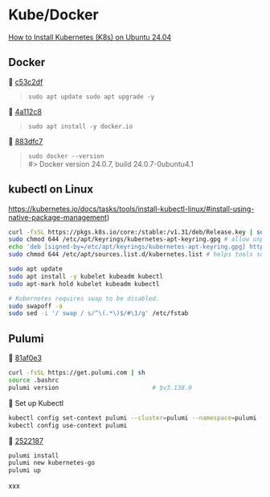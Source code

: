 # Kube/Docker

[How to Install Kubernetes (K8s) on Ubuntu 24.04](https://hostnextra.com/learn/tutorials/how-to-install-kubernetes-k8s-on-ubuntu)

## Docker 

🚢 [c53c2df](https://github.com/arafatm/learn.pulumi/commit/c53c2df) 
> `sudo apt update sudo apt upgrade -y`

🚢 [4a112c8](https://github.com/arafatm/learn.pulumi/commit/4a112c8)
> `sudo apt install -y docker.io`

🚢 [883dfc7](https://github.com/arafatm/learn.pulumi/commit/883dfc7)
> `sudo docker --version`  
> #> Docker version 24.0.7, build 24.0.7-0ubuntu4.1

## kubectl on Linux
https://kubernetes.io/docs/tasks/tools/install-kubectl-linux/#install-using-native-package-management)

```bash
curl -fsSL https://pkgs.k8s.io/core:/stable:/v1.31/deb/Release.key | sudo gpg --dearmor -o /etc/apt/keyrings/kubernetes-apt-keyring.gpg  
sudo chmod 644 /etc/apt/keyrings/kubernetes-apt-keyring.gpg # allow unprivileged APT programs to read this keyring  
echo 'deb [signed-by=/etc/apt/keyrings/kubernetes-apt-keyring.gpg] https://pkgs.k8s.io/core:/stable:/v1.31/deb/ /' | sudo tee /etc/apt/sources.list.d/kubernetes.list  
sudo chmod 644 /etc/apt/sources.list.d/kubernetes.list # helps tools such as command-not-found to work correctly  

sudo apt update  
sudo apt install -y kubelet kubeadm kubectl
sudo apt-mark hold kubelet kubeadm kubectl

# Kubernetes requires swap to be disabled.
sudo swapoff -a 
sudo sed -i '/ swap / s/^\(.*\)$/#\1/g' /etc/fstab
```

## Pulumi

🚢 [81af0e3](https://github.com/arafatm/learn.pulumi/commit/81af0e3) 
```bash
curl -fsSL https://get.pulumi.com | sh
source .bashrc
pulumi version                          # $v3.138.0
```

🚢 Set up Kubectl
```bash
kubectl config set-context pulumi --cluster=pulumi --namespace=pulumi --user=pulumi
kubectl config use-context pulumi
```

🚢 [2522187](https://github.com/arafatm/learn.pulumi/commit/2522187) 
```bash
pulumi install
pulumi new kubernetes-go
pulumi up
```

xxx



